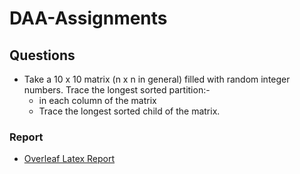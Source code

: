 # DAA-Assignments

## Questions
* Take a 10 x 10 matrix (n x n in general) filled with random integer numbers. Trace the longest sorted partition:-
  * in each column of the matrix
  * Trace the longest sorted child of the matrix.

### Report
- [Overleaf Latex Report](https://www.overleaf.com/13521270bhcvbxghtdtt#/52235961/)